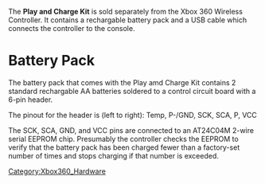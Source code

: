 The **Play and Charge Kit** is sold separately from the Xbox 360
Wireless Controller. It contains a rechargable battery pack and a USB
cable which connects the controller to the console.

# Battery Pack

The battery pack that comes with the Play amd Charge Kit contains 2
standard rechargable AA batteries soldered to a control circuit board
with a 6-pin header.

The pinout for the header is (left to right): Temp, P-/GND, SCK, SCA, P,
VCC

The SCK, SCA, GND, and VCC pins are connected to an AT24C04M 2-wire
serial EEPROM chip. Presumably the controller checks the EEPROM to
verify that the battery pack has been charged fewer than a factory-set
number of times and stops charging if that number is exceeded.

[Category:Xbox360_Hardware](Category_Xbox360_Hardware)
